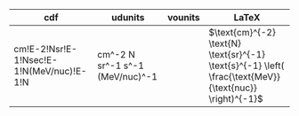 
| cdf | udunits	| vounits  	| LaTeX |
|---	|---	|---	|--- |
| cm!E-2!Nsr!E-1!Nsec!E-1!N(MeV/nuc)!E-1!N | cm^-2 N sr^-1 s^-1 (MeV/nuc)^-1  	|   	|  $\text{cm}^{-2} \text{N} \text{sr}^{-1} \text{s}^{-1} \left( \frac{\text{MeV}}{\text{nuc}} \right)^{-1}$ |
